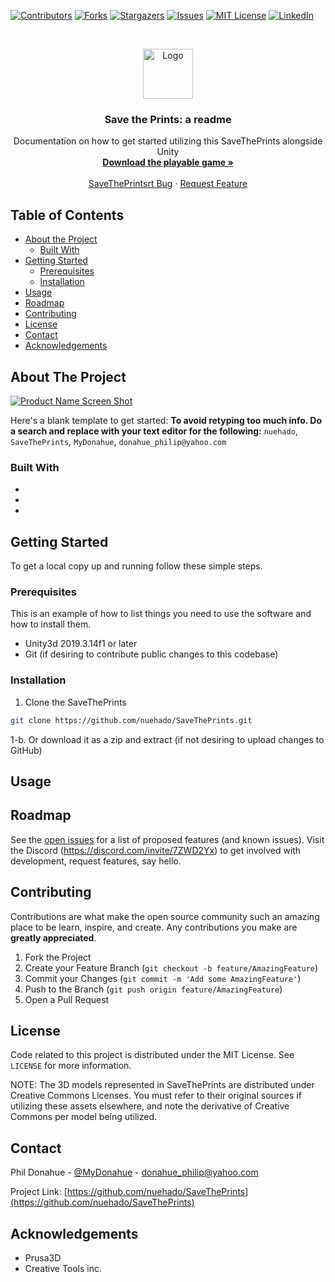 
<!-- PROJECT SHIELDS -->
<!--
*** I'm using markdown "reference style" links for readability.
*** Reference links are enclosed in brackets [ ] instead of parentheses ( ).
*** See the bottom of this document for the declaration of the reference variables
*** for contributors-url, forks-url, etc. This is an optional, concise syntax you may use.
*** https://www.markdownguide.org/basic-syntax/#reference-style-links
-->
[![Contributors][contributors-shield]][contributors-url]
[![Forks][forks-shield]][forks-url]
[![Stargazers][stars-shield]][stars-url]
[![Issues][issues-shield]][issues-url]
[![MIT License][license-shield]][license-url]
[![LinkedIn][linkedin-shield]][linkedin-url]



<!-- PROJECT LOGO -->
<br />
<p align="center">
  <a href="https://github.com/nuehado/SaveThePrints">
    <img src="images/logo.png" alt="Logo" width="80" height="80">
  </a>

  <h3 align="center">Save the Prints: a readme</h3>

  <p align="center">
    Documentation on how to get started utilizing this SaveThePrints alongside Unity
    <br />
    <a href="https://nuehado.itch.io/save-the-prints"><strong>Download the playable game »</strong></a>
    <br />
    <br />
    <a href="https://github.com/nuehado/SaveThePrints/issues">SaveThePrintsrt Bug</a>
    ·
    <a href="https://discord.com/invite/7ZWD2Yx">Request Feature</a>
  </p>
</p>



<!-- TABLE OF CONTENTS -->
## Table of Contents

* [About the Project](#about-the-project)
  * [Built With](#built-with)
* [Getting Started](#getting-started)
  * [Prerequisites](#prerequisites)
  * [Installation](#installation)
* [Usage](#usage)
* [Roadmap](#roadmap)
* [Contributing](#contributing)
* [License](#license)
* [Contact](#contact)
* [Acknowledgements](#acknowledgements)



<!-- ABOUT THE PROJECT -->
## About The Project

[![Product Name Screen Shot][product-screenshot]](https://example.com)

Here's a blank template to get started:
**To avoid retyping too much info. Do a search and replace with your text editor for the following:**
`nuehado`, `SaveThePrints`, `MyDonahue`, `donahue_philip@yahoo.com`


### Built With

* []()
* []()
* []()



<!-- GETTING STARTED -->
## Getting Started

To get a local copy up and running follow these simple steps.

### Prerequisites

This is an example of how to list things you need to use the software and how to install them.
* Unity3d 2019.3.14f1 or later
* Git (if desiring to contribute public changes to this codebase)


### Installation
 
1. Clone the SaveThePrints
```sh
git clone https://github.com/nuehado/SaveThePrints.git
```
1-b. Or download it as a zip and extract (if not desiring to upload changes to GitHub)

<!-- USAGE EXAMPLES -->
## Usage




<!-- ROADMAP -->
## Roadmap

See the [open issues](https://github.com/nuehado/SaveThePrints/issues) for a list of proposed features (and known issues).
Visit the Discord (https://discord.com/invite/7ZWD2Yx) to get involved with development, request features, say hello.



<!-- CONTRIBUTING -->
## Contributing

Contributions are what make the open source community such an amazing place to be learn, inspire, and create. Any contributions you make are **greatly appreciated**.

1. Fork the Project
2. Create your Feature Branch (`git checkout -b feature/AmazingFeature`)
3. Commit your Changes (`git commit -m 'Add some AmazingFeature'`)
4. Push to the Branch (`git push origin feature/AmazingFeature`)
5. Open a Pull Request



<!-- LICENSE -->
## License

Code related to this project is distributed under the MIT License. See `LICENSE` for more information.

NOTE: The 3D models represented in SaveThePrints are distributed under Creative Commons Licenses. 
You must refer to their original sources if utilizing these assets elsewhere, and note the derivative of Creative Commons per model being utilized.



<!-- CONTACT -->
## Contact

Phil Donahue - [@MyDonahue](https://twitter.com/MyDonahue) - donahue_philip@yahoo.com

Project Link: [https://github.com/nuehado/SaveThePrints](https://github.com/nuehado/SaveThePrints)



<!-- ACKNOWLEDGEMENTS -->
## Acknowledgements

* []() Prusa3D
* []() Creative Tools inc.





<!-- MARKDOWN LINKS & IMAGES -->
<!-- https://www.markdownguide.org/basic-syntax/#reference-style-links -->
[contributors-shield]: https://img.shields.io/github/contributors/othneildrew/Best-README-Template.svg?style=flat-square
[contributors-url]: https://github.com/othneildrew/Best-README-Template/graphs/contributors
[forks-shield]: https://img.shields.io/github/forks/othneildrew/Best-README-Template.svg?style=flat-square
[forks-url]: https://github.com/othneildrew/Best-README-Template/network/members
[stars-shield]: https://img.shields.io/github/stars/othneildrew/Best-README-Template.svg?style=flat-square
[stars-url]: https://github.com/othneildrew/Best-README-Template/stargazers
[issues-shield]: https://img.shields.io/github/issues/othneildrew/Best-README-Template.svg?style=flat-square
[issues-url]: https://github.com/othneildrew/Best-README-Template/issues
[license-shield]: https://img.shields.io/github/license/othneildrew/Best-README-Template.svg?style=flat-square
[license-url]: https://github.com/othneildrew/Best-README-Template/blob/master/LICENSE.txt
[linkedin-shield]: https://img.shields.io/badge/-LinkedIn-black.svg?style=flat-square&logo=linkedin&colorB=555
[linkedin-url]: https://linkedin.com/in/othneildrew
[product-screenshot]: images/screenshot.png
